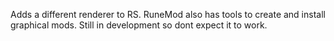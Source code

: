 Adds a different renderer to RS.
RuneMod also has tools to create and install graphical mods.
Still in development so dont expect it to work.
